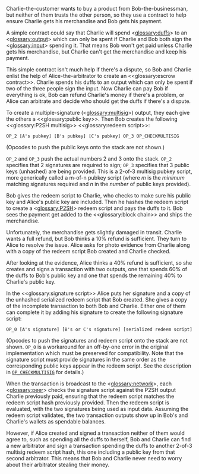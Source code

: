Charlie-the-customer wants to buy a product from Bob-the-businessman, but neither of them trusts the other person, so they use a contract to help ensure Charlie gets his merchandise and Bob gets his payment.

A simple contract could say that Charlie will spend <<glossary:duffs>> to an <<glossary:output>> which can only be spent if Charlie and Bob both sign the <<glossary:input>> spending it. That means Bob won't get paid unless Charlie gets his merchandise, but Charlie can't get the merchandise and keep his payment.

This simple contract isn't much help if there's a dispute, so Bob and Charlie enlist the help of Alice-the-arbitrator to create an <<glossary:escrow contract>>. Charlie spends his duffs to an output which can only be spent if two of the three people sign the input. Now Charlie can pay Bob if everything is ok, Bob can refund Charlie's money if there's a problem, or Alice can arbitrate and decide who should get the duffs if there's a dispute.

To create a multiple-signature (<<glossary:multisig>>) output, they each give the others a <<glossary:public key>>. Then Bob creates the following <<glossary:P2SH multisig>> <<glossary:redeem script>>:

```
OP_2 [A's pubkey] [B's pubkey] [C's pubkey] OP_3 OP_CHECKMULTISIG
```

(Opcodes to push the public keys onto the stack are not shown.)

`OP_2` and `OP_3` push the actual numbers 2 and 3 onto the stack. `OP_2` specifies that 2 signatures are required to sign; `OP_3` specifies that 3 public keys (unhashed) are being provided. This is a 2-of-3 multisig pubkey script, more generically called a m-of-n pubkey script (where *m* is the *minimum* matching signatures required and *n* in the *number* of public keys provided).

Bob gives the redeem script to Charlie, who checks to make sure his public key and Alice's public key are included. Then he hashes the redeem script to create a <<glossary:P2SH>> redeem script and pays the duffs to it. Bob sees the payment get added to the <<glossary:block chain>> and ships the merchandise.

Unfortunately, the merchandise gets slightly damaged in transit. Charlie wants a full refund, but Bob thinks a 10% refund is sufficient. They turn to Alice to resolve the issue. Alice asks for photo evidence from Charlie along with a copy of the redeem script Bob created and Charlie checked.

After looking at the evidence, Alice thinks a 40% refund is sufficient, so she creates and signs a transaction with two outputs, one that spends 60% of the duffs to Bob's public key and one that spends the remaining 40% to Charlie's public key.

In the <<glossary:signature script>> Alice puts her signature and a copy of the unhashed serialized redeem script that Bob created.  She gives a copy of the incomplete transaction to both Bob and Charlie.  Either one of them can complete it by adding his signature to create the following signature script:

```
OP_0 [A's signature] [B's or C's signature] [serialized redeem script]
```

(Opcodes to push the signatures and redeem script onto the stack are not shown. `OP_0` is a workaround for an off-by-one error in the original implementation which must be preserved for compatibility.  Note that the signature script must provide signatures in the same order as the corresponding public keys appear in the redeem script.  See the description in [`OP_CHECKMULTISIG`](core-ref-transactions-opcodes) for details.)

When the transaction is broadcast to the <<glossary:network>>, each <<glossary:peer>> checks the signature script against the P2SH output Charlie previously paid, ensuring that the redeem script matches the redeem script hash previously provided. Then the redeem script is evaluated, with the two signatures being used as input data. Assuming the redeem script validates, the two transaction outputs show up in Bob's and Charlie's wallets as spendable balances.

However, if Alice created and signed a transaction neither of them would agree to, such as spending all the duffs to herself, Bob and Charlie can find a new arbitrator and sign a transaction spending the duffs to another 2-of-3 multisig redeem script hash, this one including a public key from that second arbitrator. This means that Bob and Charlie never need to worry about their arbitrator stealing their money.